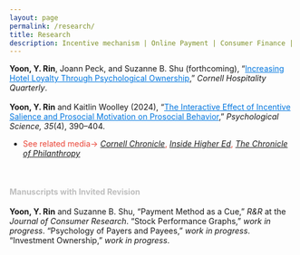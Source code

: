 ```yaml
---
layout: page
permalink: /research/
title: Research
description: Incentive mechanism | Online Payment | Consumer Finance | Digital marketing
---
```


<b>Yoon, Y. Rin</b>, Joann Peck, and Suzanne B. Shu (forthcoming), “<a style="color: #0076df" href="https://journals.sagepub.com/doi/pdf/10.1177/19389655241309634">Increasing Hotel Loyalty Through Psychological Ownership</a>,” <i>Cornell Hospitality Quarterly</i>.
<br> <br>
<b>Yoon, Y. Rin</b> and Kaitlin Woolley (2024), “<a style="color: #0076df" href="https://journals.sagepub.com/doi/pdf/10.1177/09567976241234560?casa_token=xy88uaJX2gYAAAAA:az7vR526gNd-km8wec-IromU89eAj0QWzDN-QvisO5ePeKzXOxpWIFS-aT8nmO1_7LwhxFJFAV0J">The Interactive Effect of Incentive Salience and Prosocial Motivation on Prosocial Behavior</a>,” <i>Psychological Science, 35</i>(4), 390–404.
<ul>
<li><span style="color:#EA4335">See related media→ <em><a href="https://news.cornell.edu/stories/2024/03/promoting-thank-you-gifts-can-boost-charitable-donations">Cornell Chronicle</a></em>, <a href="https://www.insidehighered.com/news/business/fundraising/2024/03/18/small-thank-you-gifts-may-boost-alumni-donor-engagement"><em>Inside Higher Ed</em></a>, <a href="https://www.philanthropy.com/article/small-thank-you-gifts-encourage-uncommitted-lapsed-donors-to-give-study-finds"><em>The Chronicle of Philanthropy</em></a></span></li>
</ul>
   <!--- 1. [Abstract]({% link misc_pages/abstracts/2019_abstract_socspace.md %})---> 
   <!--- 2. [<a style="color: #3b3b3b" href="https://cornell.box.com/s/pullok30s9g7m0iax11ce64hcdsdds0i">PDF</a>] ---> 
   <!--- 3. <a href="TBD">OSF</a>   ---> 
<br>
<h4><span style="color:#bebebe;"><b>Manuscripts with Invited Revision</b></span></h4>
<b>Yoon, Y. Rin</b> and Suzanne B. Shu, “Payment Method as a Cue,” <i>R&R</i> at the <i>Journal of Consumer Research</i>. 
“Stock Performance Graphs,” <i>work in progress</i>. 
“Psychology of Payers and Payees,” <i>work in progress</i>. 
“Investment Ownership,” <i>work in progress</i>.


 <!--- <h4><span style="color:#bebebe;"><b>Manuscripts Under Review</b> </span></h4> --->


 <!--- <h4><span style="color:#bebebe;"><b>Manuscripts in Preparation</b> </span></h4> --->



 <!--- <h4><span style="color:#bebebe;"><b>Research In Progress</b></span></h4> --->

<!--- - “Short-term rental market,” with Peng Liu and Marcos Medeiros. <h3 class="year">{{2023}}</h3>--->
